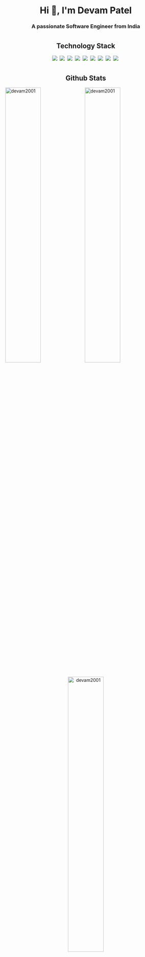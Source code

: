 <h1 align="center">Hi 👋, I'm Devam Patel</h1>
<h3 align="center">A passionate Software Engineer from India</h3>


<h1></h1>

<h2 align='center'>Technology Stack</h2>

<p align='center'>
<p align="center">
  <img src='https://img.shields.io/badge/C-423f6d.svg?style=for-the-badge&logo=c&logoColor=e919ec'>&nbsp;
  <img src='https://img.shields.io/badge/C++-423f6d.svg?style=for-the-badge&logo=c%2B%2B&logoColor=e919ec'>&nbsp;
  <img src='https://img.shields.io/badge/python-423f6d.svg?style=for-the-badge&logo=python&logoColor=e919ec'>&nbsp;
  <img src='https://img.shields.io/badge/git-423f6d.svg?style=for-the-badge&logo=git&logoColor=e919ec'>&nbsp;
  <img src='https://img.shields.io/badge/Java-423f6d.svg?style=for-the-badge&logo=java&logoColor=e919ec'>&nbsp;
  <img src='https://img.shields.io/badge/HTML5-423f6d.svg?style=for-the-badge&logo=html5&logoColor=e919ec'>&nbsp;
  <img src='https://img.shields.io/badge/CSS3-423f6d.svg?style=for-the-badge&logo=css3&logoColor=e919ec'>&nbsp;
  <img src='https://img.shields.io/badge/R-423f6d.svg?style=for-the-badge&logo=r&logoColor=e919ec'>&nbsp;
  <img src='https://img.shields.io/badge/MySql-423f6d.svg?style=for-the-badge&logo=mysql&logoColor=e919ec'>&nbsp;

</p>

<h1></h1>

<h2 align='center'>Github Stats</h2>


<p align='left'><img width = "47%" src="https://github-readme-stats.vercel.app/api?username=devam2001&show_icons=true&locale=en&theme=outrun" alt="devam2001" />&nbsp;&nbsp;
<img width = "47%"  src="https://github-readme-streak-stats.herokuapp.com/?user=devam2001&background=141439&dates=8080fe&fire=goldenrod&ring=goldenrod&stroke=fuchsia&currStreakLabel=goldenrod&sideNums=8080fe&currStreakNum=8080fe&sideLabels=goldenrod" alt="devam2001" /></p>
<p align='center'><img width = "47%" src="https://github-readme-stats.vercel.app/api/top-langs?username=devam2001&show_icons=true&locale=en&layout=compact&theme=outrun" alt="devam2001" /></p>

